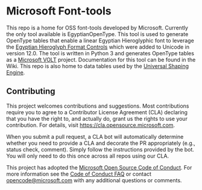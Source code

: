 # Microsoft Font-tools

This repo is a home for OSS font-tools developed by Microsoft. Currently the only tool available is EgyptianOpenType. This tool is used to generate OpenType tables that enable a linear Egyptian Hieroglyphic font to leverage the [Egyptian Hieroglyph Format Controls](https://www.unicode.org/charts/PDF/U13430.pdf) which were added to Unicode in version 12.0. The tool is written in Python 3 and generates OpenType tables as a [Microsoft VOLT](https://docs.microsoft.com/en-us/typography/tools/volt/) project. Documentation for this tool can be found in the Wiki. This repo is also home to data tables used by the [Universal Shaping Engine](https://docs.microsoft.com/en-us/typography/script-development/use).

## Contributing

This project welcomes contributions and suggestions.  Most contributions require you to agree to a
Contributor License Agreement (CLA) declaring that you have the right to, and actually do, grant us
the rights to use your contribution. For details, visit https://cla.opensource.microsoft.com.

When you submit a pull request, a CLA bot will automatically determine whether you need to provide
a CLA and decorate the PR appropriately (e.g., status check, comment). Simply follow the instructions
provided by the bot. You will only need to do this once across all repos using our CLA.

This project has adopted the [Microsoft Open Source Code of Conduct](https://opensource.microsoft.com/codeofconduct/).
For more information see the [Code of Conduct FAQ](https://opensource.microsoft.com/codeofconduct/faq/) or
contact [opencode@microsoft.com](mailto:opencode@microsoft.com) with any additional questions or comments.
